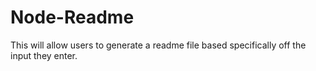 # Node-Readme
This will allow users to generate a readme file based specifically off the input they enter.
